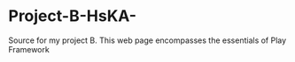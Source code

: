 # Project-B-HsKA-
Source for my project B. This web page encompasses the essentials of Play Framework
